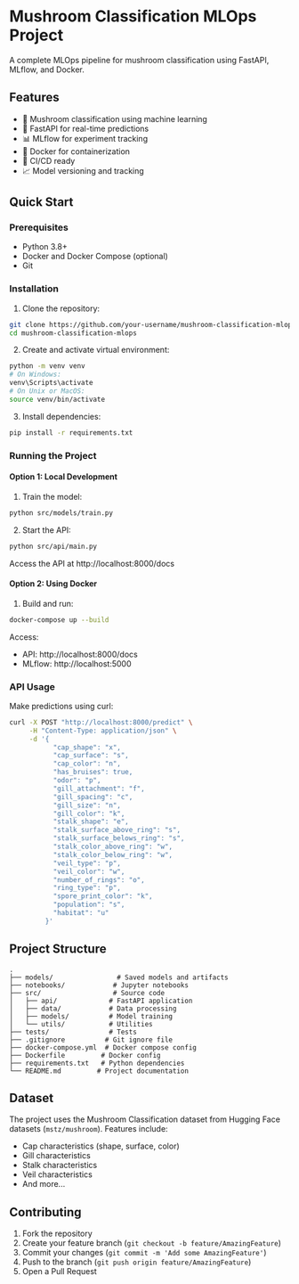# Mushroom Classification MLOps Project

A complete MLOps pipeline for mushroom classification using FastAPI, MLflow, and Docker.

## Features

- 🍄 Mushroom classification using machine learning
- 🚀 FastAPI for real-time predictions
- 📊 MLflow for experiment tracking
- 🐳 Docker for containerization
- 🔄 CI/CD ready
- 📈 Model versioning and tracking

## Quick Start

### Prerequisites

- Python 3.8+
- Docker and Docker Compose (optional)
- Git

### Installation

1. Clone the repository:
```bash
git clone https://github.com/your-username/mushroom-classification-mlops.git
cd mushroom-classification-mlops
```

2. Create and activate virtual environment:
```bash
python -m venv venv
# On Windows:
venv\Scripts\activate
# On Unix or MacOS:
source venv/bin/activate
```

3. Install dependencies:
```bash
pip install -r requirements.txt
```

### Running the Project

#### Option 1: Local Development

1. Train the model:
```bash
python src/models/train.py
```

2. Start the API:
```bash
python src/api/main.py
```

Access the API at http://localhost:8000/docs

#### Option 2: Using Docker

1. Build and run:
```bash
docker-compose up --build
```

Access:
- API: http://localhost:8000/docs
- MLflow: http://localhost:5000

### API Usage

Make predictions using curl:
```bash
curl -X POST "http://localhost:8000/predict" \
     -H "Content-Type: application/json" \
     -d '{
           "cap_shape": "x",
           "cap_surface": "s",
           "cap_color": "n",
           "has_bruises": true,
           "odor": "p",
           "gill_attachment": "f",
           "gill_spacing": "c",
           "gill_size": "n",
           "gill_color": "k",
           "stalk_shape": "e",
           "stalk_surface_above_ring": "s",
           "stalk_surface_belows_ring": "s",
           "stalk_color_above_ring": "w",
           "stalk_color_below_ring": "w",
           "veil_type": "p",
           "veil_color": "w",
           "number_of_rings": "o",
           "ring_type": "p",
           "spore_print_color": "k",
           "population": "s",
           "habitat": "u"
         }'
```

## Project Structure

```
.
├── models/                # Saved models and artifacts
├── notebooks/            # Jupyter notebooks
├── src/                  # Source code
│   ├── api/             # FastAPI application
│   ├── data/            # Data processing
│   ├── models/          # Model training
│   └── utils/           # Utilities
├── tests/               # Tests
├── .gitignore          # Git ignore file
├── docker-compose.yml  # Docker compose config
├── Dockerfile         # Docker config
├── requirements.txt   # Python dependencies
└── README.md         # Project documentation
```

## Dataset

The project uses the Mushroom Classification dataset from Hugging Face datasets (`mstz/mushroom`). Features include:
- Cap characteristics (shape, surface, color)
- Gill characteristics
- Stalk characteristics
- Veil characteristics
- And more...

## Contributing

1. Fork the repository
2. Create your feature branch (`git checkout -b feature/AmazingFeature`)
3. Commit your changes (`git commit -m 'Add some AmazingFeature'`)
4. Push to the branch (`git push origin feature/AmazingFeature`)
5. Open a Pull Request



